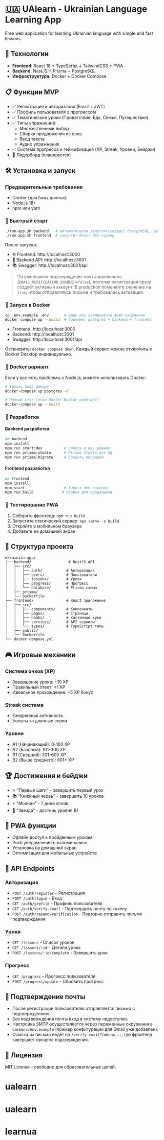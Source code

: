# 🇺🇦 UAlearn - Ukrainian Language Learning App

Free web application for learning Ukrainian language with simple and fast lessons.

## 🚀 Технологии

- **Frontend**: React 18 + TypeScript + TailwindCSS + PWA
- **Backend**: NestJS + Prisma + PostgreSQL
- **Инфраструктура**: Docker + Docker Compose

## 📋 Функции MVP

- ✅ Регистрация и авторизация (Email + JWT)
- ✅ Профиль пользователя с прогрессом
- ✅ Тематические уроки (Приветствия, Еда, Семья, Путешествия)
- ✅ Типы упражнений:
  - Множественный выбор
  - Сборка предложения из слов
  - Ввод текста
  - Аудио упражнения
- ✅ Система прогресса и геймификация (XP, Streak, Уровни, Бейджи)
- 🔄 Лидерборд (планируется)

## 🛠 Установка и запуск

### Предварительные требования
- Docker (для базы данных)
- Node.js 18+ 
- npm или yarn

### 🚀 Быстрый старт

```bash
./run-app.sh backend   # автоматически запустит/создаст PostgreSQL, установит зависимости и стартует NestJS
./run-app.sh frontend  # запустит React dev-сервер
```

После запуска:
- 🌐 Frontend: http://localhost:3000  
- 🔧 Backend API: http://localhost:3001  
- 📚 Swagger: http://localhost:3001/api

> По умолчанию подтверждение почты выключено (`EMAIL_VERIFICATION_ENABLED=false`), поэтому регистрация сразу создаёт активный аккаунт. В production поменяйте значение на `true`, чтобы отправлялись письма и требовалась активация.

### 🐳 Запуск в Docker

```bash
cp .env.example .env       # один раз скопировать файл окружения
docker compose up --build  # поднимет postgres + backend + frontend
```

- Frontend: http://localhost:3000  
- Backend:  http://localhost:3001  
- Swagger:  http://localhost:3001/api  

Остановить: `docker compose down`. Каждый сервис можно отключить в Docker Desktop индивидуально.

### 🐳 Docker вариант

Если у вас есть проблемы с Node.js, можете использовать Docker:

```bash
# Только база данных
docker-compose up postgres -d

# Полный стек (если Docker Buildx работает)
docker-compose up --build
```

### 🔧 Разработка

#### Backend разработка
```bash
cd backend
npm install
npm run start:dev          # Запуск в dev режиме
npm run prisma:studio      # Prisma Studio для БД
npm run prisma:migrate     # Создать миграцию
```

#### Frontend разработка
```bash
cd frontend
npm install
npm start                  # Запуск dev сервера
npm run build             # Сборка для продакшена
```

### 📱 Тестирование PWA

1. Соберите фронтенд: `npm run build`
2. Запустите статический сервер: `npx serve -s build`
3. Откройте в мобильном браузере
4. Добавьте на домашний экран

## 📁 Структура проекта

```
ukrainian-app/
├── backend/                 # NestJS API
│   ├── src/
│   │   ├── auth/           # Авторизация
│   │   ├── users/          # Пользователи
│   │   ├── lessons/        # Уроки
│   │   ├── progress/       # Прогресс
│   │   └── database/       # Prisma схема
│   ├── prisma/
│   └── Dockerfile
├── frontend/               # React приложение
│   ├── src/
│   │   ├── components/     # Компоненты
│   │   ├── pages/          # Страницы
│   │   ├── hooks/          # Кастомные хуки
│   │   ├── services/       # API сервисы
│   │   └── types/          # TypeScript типы
│   ├── public/
│   └── Dockerfile
└── docker-compose.yml
```

## 🎮 Игровые механики

### Система очков (XP)
- Завершение урока: +10 XP
- Правильный ответ: +1 XP
- Идеальное прохождение: +5 XP бонус

### Streak система
- Ежедневная активность
- Бонусы за длинные серии

### Уровни
- A1 (Начинающий): 0-100 XP
- A2 (Базовый): 101-300 XP
- B1 (Средний): 301-600 XP
- B2 (Выше среднего): 601+ XP

## 🏆 Достижения и бейджи

- 🔥 "Первые шаги" - завершить первый урок
- 📚 "Книжный червь" - завершить 10 уроков
- ⚡ "Молния" - 7 дней streak
- 🌟 "Звезда" - достичь уровня B1

## 📱 PWA функции

- Офлайн доступ к пройденным урокам
- Push уведомления о напоминаниях
- Установка на домашний экран
- Оптимизация для мобильных устройств

## 🔧 API Endpoints

### Авторизация
- `POST /auth/register` - Регистрация
- `POST /auth/login` - Вход
- `GET /auth/profile` - Профиль пользователя
- `GET /auth/verify-email` - Подтвердить почту по токену
- `POST /auth/resend-verification` - Повторно отправить письмо подтверждения

### Уроки
- `GET /lessons` - Список уроков
- `GET /lessons/:id` - Детали урока
- `POST /lessons/:id/complete` - Завершить урок

### Прогресс
- `GET /progress` - Прогресс пользователя
- `POST /progress/update` - Обновить прогресс

## 📧 Подтверждение почты

- После регистрации пользователю отправляется письмо с подтверждением.
- Без подтверждения почты вход в систему недоступен.
- Настройка SMTP осуществляется через переменные окружения в `backend/env.example` (пример конфигурации для Gmail уже добавлен).
- Ссылка из письма ведёт на `/verify-email?token=...`, где фронтенд завершает процесс подтверждения.

## 📄 Лицензия

MIT License - свободно для образовательных целей.
# ualearn
# ualearn
# learnua

